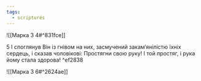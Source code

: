 ```yaml
---
tags:
  - scriptures
---
```


![[Марка 3 4#^831fce]]

5 І споглянув Він із гнівом на них, засмучений закам’янілістю їхніх сердець, і сказав чоловікові: Простягни свою руку! І той простяг, і рука йому стала здорова! ^ef2838

![[Марка 3 6#^2624ae]]